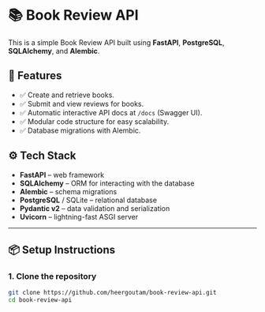 # 📚 Book Review API

This is a simple Book Review API built using **FastAPI**, **PostgreSQL**, **SQLAlchemy**, and **Alembic**.

## 🚀 Features

- ✅ Create and retrieve books.
- ✅ Submit and view reviews for books.
- ✅ Automatic interactive API docs at `/docs` (Swagger UI).
- ✅ Modular code structure for easy scalability.
- ✅ Database migrations with Alembic.

## ⚙️ Tech Stack

- **FastAPI** – web framework
- **SQLAlchemy** – ORM for interacting with the database
- **Alembic** – schema migrations
- **PostgreSQL** / SQLite – relational database
- **Pydantic v2** – data validation and serialization
- **Uvicorn** – lightning-fast ASGI server

---

## 📦 Setup Instructions

### 1. Clone the repository
```bash
git clone https://github.com/heergoutam/book-review-api.git
cd book-review-api
